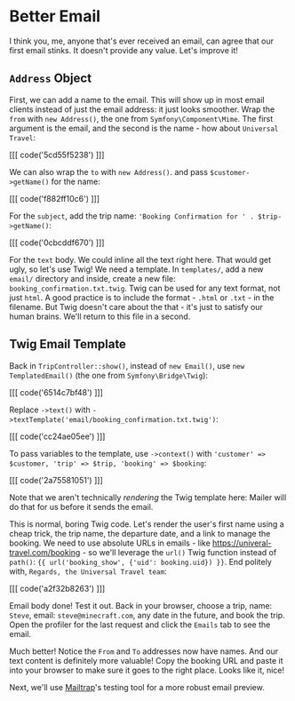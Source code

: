 # Better Email

I think you, me, anyone that's ever received an email, can agree that our first email
stinks. It doesn't provide any value. Let's improve it!

## `Address` Object

First, we can add a name to the email. This will show up in most email
clients instead of just the email address: it just looks smoother. Wrap the `from` with
`new Address()`, the one from `Symfony\Component\Mime`. The first argument is the
email, and the second is the name - how about `Universal Travel`:

[[[ code('5cd55f5238') ]]]

We can also wrap the `to` with `new Address()`. and pass `$customer->getName()` for the name:

[[[ code('f882ff10c6') ]]]

For the `subject`, add the trip name: `'Booking Confirmation for ' . $trip->getName()`:

[[[ code('0cbcddf670') ]]]

For the `text` body. We could inline all the text right here. That would get ugly,
so let's use Twig! We need a template. 
In `templates/`, add a new `email/` directory and inside, create a new file:
`booking_confirmation.txt.twig`. Twig can be used for any text format, not just `html`.
A good practice is to include the format - `.html` or `.txt` - in the filename.
But Twig doesn't care about the that - it's just to satisfy our human brains.
We'll return to this file in a second.

## Twig Email Template

Back in `TripController::show()`, instead of `new Email()`, use `new TemplatedEmail()`
(the one from `Symfony\Bridge\Twig`):

[[[ code('6514c7bf48') ]]]

Replace `->text()` with `->textTemplate('email/booking_confirmation.txt.twig')`:

[[[ code('cc24ae05ee') ]]]

To pass variables to the template, use `->context()` with
`'customer' => $customer, 'trip' => $trip, 'booking' => $booking`:

[[[ code('2a75581051') ]]]

Note that we aren't technically *rendering* the Twig template here: Mailer will do that for us
before it sends the email.

This is normal, boring Twig code. Let's render the user's first name using a cheap trick,
the trip name, the departure date, and a link to manage the booking. We need to use
absolute URLs in emails - like https://univeral-travel.com/booking - so we'll leverage
the `url()` Twig function instead of `path()`: `{{ url('booking_show', {'uid': booking.uid}) }}`.
End politely with, `Regards, the Universal Travel team`:

[[[ code('a2f32b8263') ]]]

Email body done! Test it out. Back in your browser, choose a trip, name: `Steve`, email:
`steve@minecraft.com`, any date in the future, and book the trip. Open the profiler for the
last request and click the `Emails` tab to see the email.

Much better! Notice the `From` and `To` addresses now have names. And our text content is
definitely more valuable! Copy the booking URL and paste it into your browser to make sure it goes to the
right place. Looks like it, nice!

Next, we'll use [Mailtrap](https://mailtrap.io/)'s testing tool for a more robust email preview.

